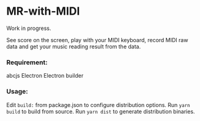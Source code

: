 # MR-with-MIDI
Work in progress.

See score on the screen, play with your MIDI keyboard, record MIDI raw data and get your music reading result from the data.

<h3>Requirement: </h3>
abcjs
Electron
Electron builder

<h3>Usage:</h3>
Edit <code>build:</code> from package.json to configure distribution options.
Run <code>yarn build</code> to build from source.
Run <code>yarn dist</code> to generate distribution binaries.
